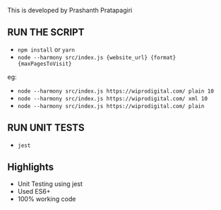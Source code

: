 
This is developed by Prashanth Pratapagiri

## RUN THE SCRIPT
- `npm install` or `yarn`
- `node --harmony src/index.js {website_url} {format} {maxPagesToVisit}`

eg: 
- `node --harmony src/index.js https://wiprodigital.com/ plain 10`
- `node --harmony src/index.js https://wiprodigital.com/ xml 10`
- `node --harmony src/index.js https://wiprodigital.com/ plain`

## RUN UNIT TESTS
- `jest`

## Highlights
- Unit Testing using jest
- Used ES6+ 
- 100% working code
